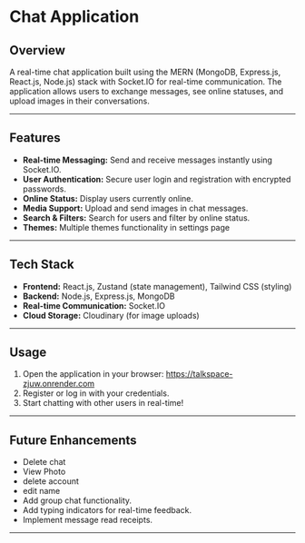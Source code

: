 # Chat Application

## Overview
A real-time chat application built using the MERN (MongoDB, Express.js, React.js, Node.js) stack with Socket.IO for real-time communication. The application allows users to exchange messages, see online statuses, and upload images in their conversations.

---

## Features
- **Real-time Messaging:** Send and receive messages instantly using Socket.IO.
- **User Authentication:** Secure user login and registration with encrypted passwords.
- **Online Status:** Display users currently online.
- **Media Support:** Upload and send images in chat messages.
- **Search & Filters:** Search for users and filter by online status.
- **Themes:** Multiple themes functionality in settings page

---

## Tech Stack
- **Frontend:** React.js, Zustand (state management), Tailwind CSS (styling)
- **Backend:** Node.js, Express.js, MongoDB
- **Real-time Communication:** Socket.IO
- **Cloud Storage:** Cloudinary (for image uploads)

---

## Usage
1. Open the application in your browser:
     https://talkspace-zjuw.onrender.com
2. Register or log in with your credentials.
3. Start chatting with other users in real-time!

---

## Future Enhancements
- Delete chat
- View Photo
- delete account
- edit name
- Add group chat functionality.
- Add typing indicators for real-time feedback.
- Implement message read receipts.
---
